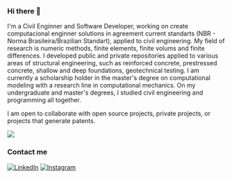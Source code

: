 ### Hi there 👋

I'm a Civil Enginner and Software Developer, working on create computacional enginner solutions in agreement current standarts (NBR - Norma Brasileira/Brazilian Standart), applied to civil engineering. My field of research is numeric methods, finite elements, finite volums and finite differences. I developed public and private repositories applied to various areas of structural engineering, such as reinforced concrete, prestressed concrete, shallow and deep foundations, geotechnical testing. I am currently a scholarship holder in the master's degree on computational modeling with a research line in computational mechanics. On my undergraduate and master's degrees, I studied civil engineering and programming all together.

I am open to collaborate with open source projects, private projects, or projects that generate patents.


<img src="https://github-readme-stats.vercel.app/api/top-langs/?username=Brunoengi&layout=compact&langs_count=16&theme=dark"/>

### Contact me

[![LinkedIn](https://img.shields.io/badge/LinkedIn-0077B5?style=for-the-badge&logo=linkedin&logoColor=white)](https://www.linkedin.com/in/bruno--teixeira/)
[![Instagram](https://img.shields.io/badge/Instagram-E4405F?style=for-the-badge&logo=instagram&logoColor=white)](https://www.instagram.com/b.de_bruno/)

